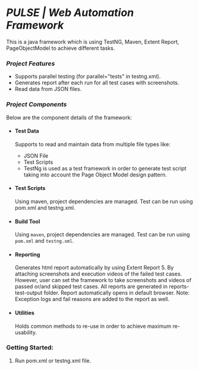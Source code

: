# _PULSE | Web Automation Framework_

This is a java framework which is using TestNG, Maven, Extent Report, PageObjectModel to achieve different tasks.


### _Project Features_
- Supports parallel testing (for parallel="tests" in testng.xml).
- Generates report after each run for all test cases with screenshots.
- Read data from JSON files.

### _Project Components_
Below are the component details of the framework:

- #### Test Data
    Supports to read and maintain data from multiple file types like:
    -  JSON File
    -  Test Scripts
    -  TestNg is used as a test framework in order to generate test script taking into account the Page Object Model design pattern.

-   #### Test Scripts
    Using maven, project dependencies are managed. Test can be run using pom.xml and testng.xml.

-   #### Build Tool
    Using `maven`, project dependencies are managed. Test can be run using `pom.xml` and `testng.xml`.

-   #### Reporting
    Generates html report automatically by using Extent Report 5. By attaching screenshots and execution videos of the failed test cases.
However, user can set the framework to take screenshots and videos of passed or/and skipped test cases. All reports are generated in reports-test-output folder. Report automatically opens in default browser.
Note: Exception logs and fail reasons are added to the report as well.

-   #### Utilities
    Holds common methods to re-use in order to achieve maximum re-usability.



### Getting Started:
1. Run pom.xml or testng.xml file.
